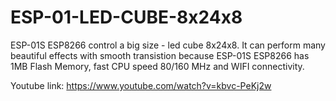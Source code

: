 # ESP-01-LED-CUBE-8x24x8

ESP-01S ESP8266 control a big size - led cube 8x24x8. It can perform many beautiful effects with smooth transistion because ESP-01S ESP8266 has 1MB Flash Memory, fast CPU speed 80/160 MHz and WIFI connectivity.

Youtube link: https://www.youtube.com/watch?v=kbvc-PeKj2w
